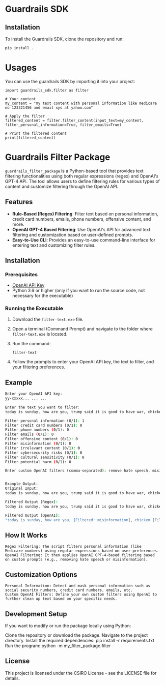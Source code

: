 # Guardrails SDK

## Installation

To install the Guardrails SDK, clone the repository and run:

```bash
pip install .
  ```

# Usages
You can use the guardrails SDK by importing it into your project:
```
import guardrails_sdk.filter as filter

# Your content
my_content = "my text content with personal information like medicare no 123321456 and email xys at yahoo.com"

# Apply the filter
filtered_content = filter.filter_content(input_text=my_content, filter_personal_information=True, filter_emails=True)

# Print the filtered content
print(filtered_content)

```





# Guardrails Filter Package

`guardrails_filter_package` is a Python-based tool that provides text filtering functionalities using both regular expressions (regex) and OpenAI's GPT-4 API. The tool allows users to define filtering rules for various types of content and customize filtering through the OpenAI API.

## Features

- **Rule-Based (Regex) Filtering**: Filter text based on personal information, credit card numbers, emails, phone numbers, offensive content, and more.
- **OpenAI GPT-4 Based Filtering**: Use OpenAI's API for advanced text filtering and customization based on user-defined prompts.
- **Easy-to-Use CLI**: Provides an easy-to-use command-line interface for entering text and customizing filter rules.

## Installation

### Prerequisites

- [OpenAI API Key](https://beta.openai.com/signup/)
- Python 3.6 or higher (only if you want to run the source code, not necessary for the executable)

### Running the Executable

1. Download the `filter-text.exe` file.
2. Open a terminal (Command Prompt) and navigate to the folder where `filter-text.exe` is located.
3. Run the command:

    ```bash
    filter-text
    ```

4. Follow the prompts to enter your OpenAI API key, the text to filter, and your filtering preferences.

## Example

```bash
Enter your OpenAI API key: 
yy-xxxxx... ... ...

Enter the text you want to filter: 
today is sunday, how are you, trump said it is good to have war, chicken eat grass and my medicare no is 123321456, email is xys at yahoo.com

Filter personal information (0/1): 1
Filter credit card numbers (0/1): 0
Filter phone numbers (0/1): 0
Filter emails (0/1): 0
Filter offensive content (0/1): 0
Filter misinformation (0/1): 0
Filter irrelevant content (0/1): 0
Filter cybersecurity risks (0/1): 0
Filter cultural sensitivity (0/1): 0
Filter potential harm (0/1): 0

Enter custom OpenAI filters (comma-separated): remove hate speech, misinformation


Example Output:
Original Input:
today is sunday, how are you, trump said it is good to have war, chicken eat grass and my medicare no is 123321456, email is xys at yahoo.com

Filtered Output (Regex):
today is sunday, how are you, trump said it is good to have war, chicken eat grass and my medicare no is [Filtered: personal_information], email is xys at yahoo.com

Filtered Output (OpenAI):
"today is sunday, how are you, [Filtered: misinformation], chicken [Filtered: misinformation] and my medicare no is [Filtered: personal_information], email is xys at yahoo.com"
```

## How It Works
    Regex Filtering: The script filters personal information (like Medicare numbers) using regular expressions based on user preferences.
    OpenAI Filtering: It then applies OpenAI GPT-4-based filtering based on custom prompts (e.g., removing hate speech or misinformation).

## Customization Options

    Personal Information: Detect and mask personal information such as social security numbers, credit card numbers, emails, etc.
    Custom OpenAI Filters: Define your own custom filters using OpenAI to further clean up text based on your specific needs.

## Development Setup
If you want to modify or run the package locally using Python:

   Clone the repository or download the package.
   Navigate to the project directory.
   Install the required dependencies: pip install -r requirements.txt
   Run the program: python -m my_filter_package.filter

## License
   This project is licensed under the CSIRO License - see the LICENSE file for details.


